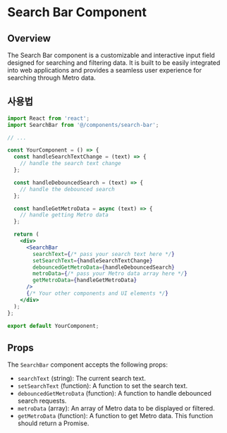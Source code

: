 # Search Bar Component

## Overview

The Search Bar component is a customizable and interactive input field designed for searching and filtering data. It is built to be easily integrated into web applications and provides a seamless user experience for searching through Metro data.

## 사용법

```jsx
import React from 'react';
import SearchBar from '@/components/search-bar';

// ...

const YourComponent = () => {
  const handleSearchTextChange = (text) => {
    // handle the search text change
  };

  const handleDebouncedSearch = (text) => {
    // handle the debounced search
  };

  const handleGetMetroData = async (text) => {
    // handle getting Metro data
  };

  return (
    <div>
      <SearchBar
        searchText={/* pass your search text here */}
        setSearchText={handleSearchTextChange}
        debouncedGetMetroData={handleDebouncedSearch}
        metroData={/* pass your Metro data array here */}
        getMetroData={handleGetMetroData}
      />
      {/* Your other components and UI elements */}
    </div>
  );
};

export default YourComponent;
```

## Props

The `SearchBar` component accepts the following props:

- `searchText` (string): The current search text.
- `setSearchText` (function): A function to set the search text.
- `debouncedGetMetroData` (function): A function to handle debounced search requests.
- `metroData` (array): An array of Metro data to be displayed or filtered.
- `getMetroData` (function): A function to get Metro data. This function should return a Promise.
